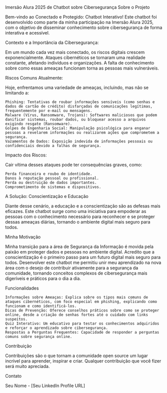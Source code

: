Imersão Alura 2025 de Chatbot sobre Cibersegurança
Sobre o Projeto

Bem-vindo ao Conectado e Protegido: Chatbot Interativo! Este chatbot foi desenvolvido como parte da minha participação na Imersão Alura 2025, com o objetivo de disseminar conhecimento sobre cibersegurança de forma interativa e acessível.

Contexto e a Importância da Cibersegurança:

Em um mundo cada vez mais conectado, os riscos digitais crescem exponencialmente. Ataques cibernéticos se tornaram uma realidade constante, afetando indivíduos e organizações. A falta de conhecimento sobre como essas ameaças funcionam torna as pessoas mais vulneráveis.

Riscos Comuns Atualmente:

Hoje, enfrentamos uma variedade de ameaças, incluindo, mas não se limitando a:

    Phishing: Tentativas de roubar informações sensíveis (como senhas e dados de cartão de crédito) disfarçadas de comunicações legítimas, frequentemente por e-mail ou mensagens.
    Malware (Vírus, Ransomware, Trojans): Softwares maliciosos que podem danificar sistemas, roubar dados, ou bloquear acesso a arquivos exigindo resgate (Ransomware).
    Golpes de Engenharia Social: Manipulação psicológica para enganar pessoas a revelarem informações ou realizarem ações que comprometem a segurança.
    Vazamentos de Dados: Exposição indevida de informações pessoais ou confidenciais devido a falhas de segurança.

Impacto dos Riscos:

Cair vítima desses ataques pode ter consequências graves, como:

    Perda financeira e roubo de identidade.
    Danos à reputação pessoal ou profissional.
    Perda ou destruição de dados importantes.
    Comprometimento de sistemas e dispositivos.

A Solução: Conscientização e Educação

Diante desse cenário, a educação e a conscientização são as defesas mais eficazes. Este chatbot surge como uma iniciativa para empoderar as pessoas com o conhecimento necessário para reconhecer e se proteger dessas ameaças diárias, tornando o ambiente digital mais seguro para todos.

Minha Motivação

Minha transição para a área de Segurança da Informação é movida pela paixão em proteger dados e pessoas no ambiente digital. Acredito que a conscientização é o primeiro passo para um futuro digital mais seguro para todos. Desenvolver este chatbot me permitiu unir meu aprendizado na nova área com o desejo de contribuir ativamente para a segurança da comunidade, tornando conceitos complexos de cibersegurança mais digeríveis e práticos para o dia a dia.

Funcionalidades

    Informações sobre Ameaças: Explica sobre os tipos mais comuns de ataques cibernéticos, com foco especial em phishing, explicando como funcionam e como identificá-los.
    Dicas de Prevenção: Oferece conselhos práticos sobre como se proteger online, desde a criação de senhas fortes até o cuidado com links suspeitos.
    Quiz Interativo: Um educativo para testar os conhecimentos adquiridos e reforçar o aprendizado sobre cibersegurança.
    Respostas a Perguntas Frequentes: Capacidade de responder a perguntas comuns sobre segurança online.

Contribuição

Contribuições são o que tornam a comunidade open source um lugar incrível para aprender, inspirar e criar. Qualquer contribuição que você fizer será muito apreciada.

Contato

Seu Nome - [Seu LinkedIn Profile URL]
    
